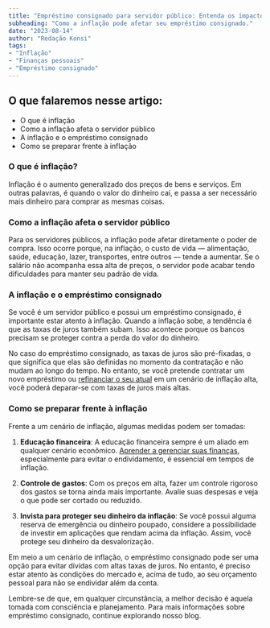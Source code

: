 ```yaml
---
title: "Empréstimo consignado para servidor público: Entenda os impactos da inflação"
subheading: "Como a inflação pode afetar seu empréstimo consignado."
date: "2023-08-14"
author: "Redação Konsi"
tags:
- "Inflação"
- "Finanças pessoais"
- "Empréstimo consignado"
---
```


## O que falaremos nesse artigo:

- O que é inflação
- Como a inflação afeta o servidor público
- A inflação e o empréstimo consignado
- Como se preparar frente à inflação

### O que é inflação?

Inflação é o aumento generalizado dos preços de bens e serviços. Em outras palavras, é quando o valor do dinheiro cai, e passa a ser necessário mais dinheiro para comprar as mesmas coisas.

### Como a inflação afeta o servidor público

Para os servidores públicos, a inflação pode afetar diretamente o poder de compra. Isso ocorre porque, na inflação, o custo de vida — alimentação, saúde, educação, lazer, transportes, entre outros — tende a aumentar. Se o salário não acompanha essa alta de preços, o servidor pode acabar tendo dificuldades para manter seu padrão de vida.

### A inflação e o empréstimo consignado

Se você é um servidor público e possui um empréstimo consignado, é importante estar atento à inflação. Quando a inflação sobe, a tendência é que as taxas de juros também subam. Isso acontece porque os bancos precisam se proteger contra a perda do valor do dinheiro.

No caso do empréstimo consignado, as taxas de juros são pré-fixadas, o que significa que elas são definidas no momento da contratação e não mudam ao longo do tempo. No entanto, se você pretende contratar um novo empréstimo ou [refinanciar o seu atual](https://konsi.com.br/postagens/refinanciamento-de-emprstimo-consignado-quando-e-como-fazer) em um cenário de inflação alta, você poderá deparar-se com taxas de juros mais altas.

### Como se preparar frente à inflação

Frente a um cenário de inflação, algumas medidas podem ser tomadas:
 
1. **Educação financeira**: A educação financeira sempre é um aliado em qualquer cenário econômico. [Aprender a gerenciar suas finanças](https://konsi.com.br/postagens/a-importncia-da-educao-financeira-para-servidores-pblicos-e-como-implement-la-em-sua-vida), especialmente para evitar o endividamento, é essencial em tempos de inflação.

2. **Controle de gastos**: Com os preços em alta, fazer um controle rigoroso dos gastos se torna ainda mais importante. Avalie suas despesas e veja o que pode ser cortado ou reduzido.

3. **Invista para proteger seu dinheiro da inflação**: Se você possui alguma reserva de emergência ou dinheiro poupado, considere a possibilidade de investir em aplicações que rendam acima da inflação. Assim, você protege seu dinheiro da desvalorização.

Em meio a um cenário de inflação, o empréstimo consignado pode ser uma opção para evitar dívidas com altas taxas de juros. No entanto, é preciso estar atento às condições do mercado e, acima de tudo, ao seu orçamento pessoal para não se endividar além da conta.

Lembre-se de que, em qualquer circunstância, a melhor decisão é aquela tomada com consciência e planejamento. Para mais informações sobre empréstimo consignado, continue explorando nosso blog.